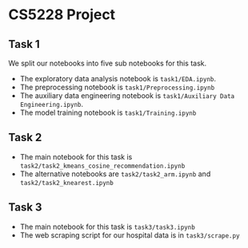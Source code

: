 # CS5228 Project

## Task 1
We split our notebooks into five sub notebooks for this task.
- The exploratory data analysis notebook is ``task1/EDA.ipynb``. 
- The preprocessing notebook is ``task1/Preprocessing.ipynb``
- The auxiliary data engineering notebook is ``task1/Auxiliary Data Engineering.ipynb``.
- The model training notebook is ``task1/Training.ipynb``

## Task 2
- The main notebook for this task is ``task2/task2_kmeans_cosine_recommendation.ipynb``
- The alternative notebooks are ``task2/task2_arm.ipynb`` and ``task2/task2_knearest.ipynb``

## Task 3
- The main notebook for this task is ``task3/task3.ipynb``   
- The web scraping script for our hospital data is in ``task3/scrape.py``
